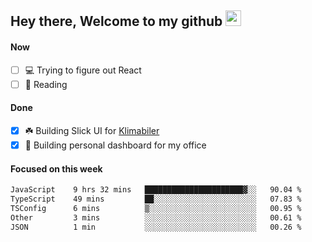 ## Hey there, Welcome to my github <img src="https://media.giphy.com/media/hvRJCLFzcasrR4ia7z/giphy.gif" width="25px">

#### Now
- [ ] 💻 Trying to figure out React
- [ ] 📕 Reading

#### Done
- [x] ☘️ Building Slick UI for [Klimabiler](https://klimabiler.dk)
- [x] 🚀 Building personal dashboard for my office
 
 #### Focused on this week
<!--START_SECTION:waka-->

```txt
JavaScript    9 hrs 32 mins   ██████████████████████▓░░   90.04 %
TypeScript    49 mins         ██░░░░░░░░░░░░░░░░░░░░░░░   07.83 %
TSConfig      6 mins          ▒░░░░░░░░░░░░░░░░░░░░░░░░   00.95 %
Other         3 mins          ░░░░░░░░░░░░░░░░░░░░░░░░░   00.61 %
JSON          1 min           ░░░░░░░░░░░░░░░░░░░░░░░░░   00.26 %
```

<!--END_SECTION:waka-->

